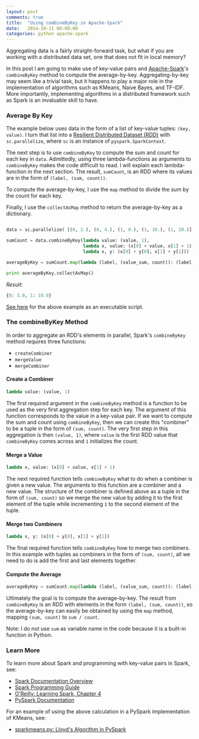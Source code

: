 ```yaml
---
layout: post
comments: true
title:  "Using combineByKey in Apache-Spark"
date:   2014-10-11 00:00:00
categories: python apache-spark
---
```


Aggregating data is a fairly straight-forward task, but what if you are working with a distributed data set, one that does not fit in local memory? 

In this post I am going to make use of key-value pairs and [Apache-Spark](https://spark.apache.org/)'s `combineByKey` method to compute the average-by-key. Aggregating-by-key may seem like a trivial task, but it happens to play a major role in the implementation of algorithms such as KMeans, Naive Bayes, and TF-IDF. More importantly, implementing algorithms in a distributed framework such as Spark is an invaluable skill to have.


### Average By Key

The example below uses data in the form of a list of key-value tuples: `(key, value)`. I turn that list into a [Resilient Distributed Dataset (RDD)](http://www.thecloudavenue.com/2014/01/resilient-distributed-datasets-rdd.html) with `sc.parallelize`, where `sc` is an instance of `pyspark.SparkContext`.

The next step is to use `combineByKey` to compute the sum and count for each key in `data`. Admittedly, using three lambda-functions as arguments to `combineByKey` makes the code difficult to read. I will explain each lambda-function in the next section. The result, `sumCount`, is an RDD where its values are in the form of `(label, (sum, count))`.

To compute the average-by-key, I use the `map` method to divide the sum by the count for each key.

Finally, I use the `collectAsMap` method to return the average-by-key as a dictionary.

```python

data = sc.parallelize( [(0, 2.), (0, 4.), (1, 0.), (1, 10.), (1, 20.)] )

sumCount = data.combineByKey(lambda value: (value, 1),
                             lambda x, value: (x[0] + value, x[1] + 1),
                             lambda x, y: (x[0] + y[0], x[1] + y[1]))

averageByKey = sumCount.map(lambda (label, (value_sum, count)): (label, value_sum / count))

print averageByKey.collectAsMap()
```

_Result:_

```python
{0: 3.0, 1: 10.0}
```

[See here](https://github.com/abshinn/abshinn.github.io/tree/master/extras/averageByKey.py) for the above example as an executable script.


### The combineByKey Method

In order to aggregate an RDD's elements in parallel, Spark's `combineByKey` method requires three functions:

- `createCombiner`
- `mergeValue`
- `mergeCombiner`


#### Create a Combiner

```python
lambda value: (value, 1)
```

The first required argument in the `combineByKey` method is a function to be used as the very first aggregation step for each key. The argument of this function corresponds to the value in a key-value pair. If we want to compute the sum and count using `combineByKey`, then we can create this "combiner" to be a tuple in the form of `(sum, count)`. The very first step in this aggregation is then `(value, 1)`, where `value` is the first RDD value that `combineByKey` comes across and `1` initializes the count.


#### Merge a Value

```python
lambda x, value: (x[0] + value, x[1] + 1)
```

The next required function tells `combineByKey` what to do when a combiner is given a new value. The arguments to this function are a combiner and a new value. The structure of the combiner is defined above as a tuple in the form of `(sum, count)` so we merge the new value by adding it to the first element of the tuple while incrementing `1` to the second element of the tuple.


#### Merge two Combiners

```python
lambda x, y: (x[0] + y[0], x[1] + y[1])
```

The final required function tells `combineByKey` how to merge two combiners. In this example with tuples as combiners in the form of `(sum, count)`, all we need to do is add the first and last elements together.


#### Compute the Average

```python
averageByKey = sumCount.map(lambda (label, (value_sum, count)): (label, value_sum / count))
```

Ultimately the goal is to compute the average-by-key. The result from `combineByKey` is an RDD with elements in the form `(label, (sum, count))`, so the average-by-key can easily be obtained by using the `map` method, mapping `(sum, count)` to `sum / count`. 

Note: I do not use `sum` as variable name in the code because it is a built-in function in Python.


### Learn More

To learn more about Spark and programming with key-value pairs in Spark, see:

- [Spark Documentation Overview](http://spark.apache.org/documentation.html) 
- [Spark Programming Guide](http://spark.apache.org/docs/latest/programming-guide.html)
- [O'Reilly: Learning Spark, Chapter 4](https://www.safaribooksonline.com/library/view/learning-spark/9781449359034/ch04.html)
- [PySpark Documentation](http://spark.apache.org/docs/latest/api/python/index.html)

For an example of using the above calculation in a PySpark implementation of KMeans, see:

- [sparkmeans.py: Lloyd's Algorithm in PySpark](https://github.com/abshinn/practice/blob/master/machinelearning/sparkmeans.py)
